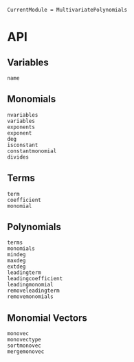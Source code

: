 ```@meta
CurrentModule = MultivariatePolynomials
```

# API

## Variables

```@docs
name
```

## Monomials

```@docs
nvariables
variables
exponents
exponent
deg
isconstant
constantmonomial
divides
```

## Terms

```@docs
term
coefficient
monomial
```

## Polynomials

```@docs
terms
monomials
mindeg
maxdeg
extdeg
leadingterm
leadingcoefficient
leadingmonomial
removeleadingterm
removemonomials
```

## Monomial Vectors

```@docs
monovec
monovectype
sortmonovec
mergemonovec
```
